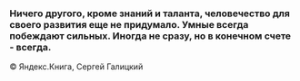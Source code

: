 ### Ничего другого, кроме знаний и таланта, человечество для своего развития еще не придумало. Умные всегда побеждают сильных. Иногда не сразу, но в конечном счете - всегда.

© Яндекс.Книга, Сергей Галицкий
